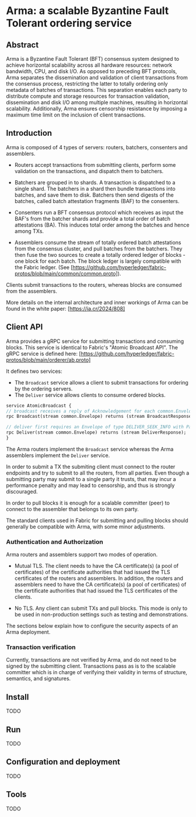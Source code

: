 # Arma: a scalable Byzantine Fault Tolerant ordering service


## Abstract

Arma is a Byzantine Fault Tolerant (BFT) consensus system designed to achieve horizontal scalability across all hardware
resources: network bandwidth, CPU, and disk I/O. As opposed to preceding BFT protocols, Arma separates the dissemination
and validation of client transactions from the consensus process, restricting the latter to totally ordering only
metadata of batches of transactions. This separation enables each party to distribute compute and storage resources for
transaction validation, dissemination and disk I/O among multiple machines, resulting in horizontal scalability.
Additionally, Arma ensures censorship resistance by imposing a maximum time limit on the inclusion of client transactions.

## Introduction

Arma is composed of 4 types of servers: routers, batchers, consenters and assemblers.

- Routers accept transactions from submitting clients, perform some validation on the transactions, and dispatch them to batchers.

- Batchers are grouped in to shards. A transaction is dispatched to a single shard. The batchers in a shard then bundle
  transactions into batches, and save them to disk. Batchers then send digests of the batches, called batch attestation
  fragments (BAF) to the consenters.

- Consenters run a BFT consensus protocol which receives as input the BAF's from the batcher shards and provide a total
  order of batch attestations (BA). This induces total order among the batches and hence among TXs.

- Assemblers consume the stream of totally ordered batch attestations from the consensus cluster, and pull batches from
  the batchers. They then fuse the two sources to create a totally ordered ledger of blocks - one block for each batch.
  The block ledger is largely compatible with the Fabric ledger. (See [https://github.com/hyperledger/fabric-protos/blob/main/common/common.proto]).

Clients submit transactions to the routers, whereas blocks are consumed from the assemblers.

More details on the internal architecture and inner workings of Arma can be found in the white paper: [https://ia.cr/2024/808]


## Client API

Arma provides a gRPC service for submitting transactions and consuming blocks. This service is identical to Fabric's "Atomic Broadcast API".
The gRPC service is defined here: [https://github.com/hyperledger/fabric-protos/blob/main/orderer/ab.proto]

It defines two services:
-	The `Broadcast` service allows a client to submit transactions for ordering by the ordering servers.
-	The `Deliver` service allows clients to consume ordered blocks.

```protobuf
service AtomicBroadcast {
// broadcast receives a reply of Acknowledgement for each common.Envelope in order, indicating success or type of failure
rpc Broadcast(stream common.Envelope) returns (stream BroadcastResponse);

// deliver first requires an Envelope of type DELIVER_SEEK_INFO with Payload data as a mashaled SeekInfo message, then a stream of block replies is received.
rpc Deliver(stream common.Envelope) returns (stream DeliverResponse);
}
```

The Arma routers implement the `Broadcast` service whereas the Arma assemblers implement the `Deliver` service.

In order to submit a TX the submiting client must connect to the router endpoints and try to submit to all the routers, from all parties.
Even though a submitting party may submit to a single party it trusts, that may incur a performance penalty and may lead to censorship, and thus is strongly discouraged.

In order to pull blocks it is enough for a scalable committer (peer) to connect to the assembler that belongs to its own party.

The standard clients used in Fabric for submitting and pulling blocks should generally be compatible with Arma, with some minor adjustments.

### Authentication and Authorization

Arma routers and assemblers support two modes of operation.

- Mutual TLS. The client needs to have the CA certificate(s) (a pool of certificates) of the certificate authorities that
  had issued the TLS certificates of the routers and assemblers. In addition, the routers and assemblers need to have the
  CA certificate(s) (a pool of certificates) of the certificate authorities that had issued the TLS certificates of the clients.

- No TLS. Any client can submit TXs and pull blocks. This mode is only to be used in non-production settings such as testing and demonstrations.

The sections below explain how to configure the security aspects of an Arma deployment.

### Transaction verification

Currently, transactions are not verified by Arma, and do not need to be signed by the submitting client. Transactions
pass as is to the scalable committer which is in charge of verifying their validity in terms of structure, semantics, and
signatures.

## Install

TODO



## Run

TODO



## Configuration and deployment

TODO



## Tools

TODO





